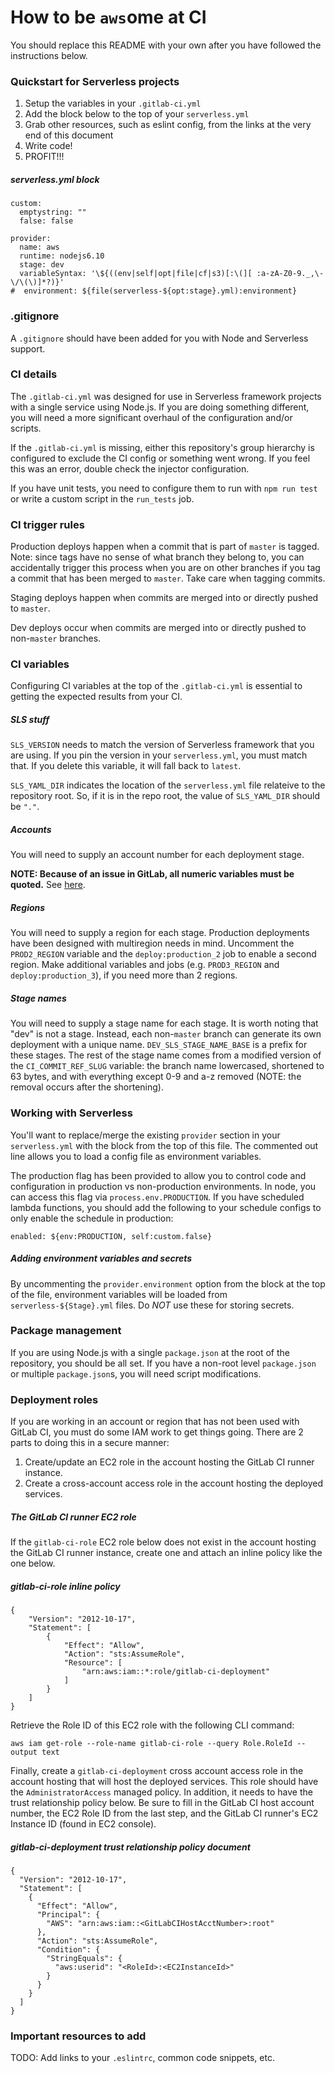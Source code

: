 # How to be `aws`ome at CI

You should replace this README with your own after you have followed the instructions below.

### Quickstart for Serverless projects

1. Setup the variables in your `.gitlab-ci.yml`
2. Add the block below to the top of your `serverless.yml`
3. Grab other resources, such as eslint config, from the links at the very end of this document
4. Write code!
5. PROFIT!!!

##### serverless.yml block
```
custom:
  emptystring: ""
  false: false

provider:
  name: aws
  runtime: nodejs6.10
  stage: dev
  variableSyntax: '\${((env|self|opt|file|cf|s3)[:\(][ :a-zA-Z0-9._,\-\/\(\)]*?)}'
#  environment: ${file(serverless-${opt:stage}.yml):environment}
```

### .gitignore

A `.gitignore` should have been added for you with Node and Serverless support.

### CI details

The `.gitlab-ci.yml` was designed for use in Serverless framework projects with a single service using Node.js.
If you are doing something different, you will need a more significant overhaul of the configuration and/or
scripts.

If the `.gitlab-ci.yml` is missing, either this repository's group hierarchy is configured to exclude the CI config
or something went wrong. If you feel this was an error, double check the injector configuration.

If you have unit tests, you need to configure them to run with `npm run test` or write a custom script in the
`run_tests` job.

### CI trigger rules

Production deploys happen when a commit that is part of `master` is tagged. Note: since tags have no sense of what
branch they belong to, you can accidentally trigger this process when you are on other branches if you tag a commit
that has been merged to `master`. Take care when tagging commits.

Staging deploys happen when commits are merged into or directly pushed to `master`.

Dev deploys occur when commits are merged into or directly pushed to non-`master` branches.

### CI variables

Configuring CI variables at the top of the `.gitlab-ci.yml` is essential to getting the expected results from
your CI.

##### SLS stuff

`SLS_VERSION` needs to match the version of Serverless framework that you are using. If you pin the version in your
`serverless.yml`, you must match that. If you delete this variable, it will fall back to `latest`.

`SLS_YAML_DIR` indicates the location of the `serverless.yml` file relateive to the repository root. So, if it is
in the repo root, the value of `SLS_YAML_DIR` should be `"."`.

##### Accounts

You will need to supply an account number for each deployment stage.

**NOTE: Because of an issue in GitLab, all numeric variables must be quoted.**
See [here](https://gitlab.com/gitlab-org/gitlab-ce/issues/30017).

##### Regions

You will need to supply a region for each stage. Production deployments have been designed with multiregion
needs in mind. Uncomment the `PROD2_REGION` variable and the  `deploy:production_2` job to enable a second
region. Make additional variables and jobs (e.g. `PROD3_REGION` and `deploy:production_3`), if you need more
than 2 regions.

##### Stage names

You will need to supply a stage name for each stage. It is worth noting that "dev" is not a stage. Instead, each
non-`master` branch can generate its own deployment with a unique name. `DEV_SLS_STAGE_NAME_BASE` is a prefix for
these stages. The rest of the stage name comes from a modified version of the `CI_COMMIT_REF_SLUG` variable:
the branch name lowercased, shortened to 63 bytes, and with everything except 0-9 and a-z removed (NOTE: the
removal occurs after the shortening).

### Working with Serverless

You'll want to replace/merge the existing `provider` section in your `serverless.yml` with the block from the
top of this file. The commented out line allows you to load a config file as environment variables.

The production flag has been provided to allow you to control code and configuration in production vs non-production
environments. In node, you can access this flag via `process.env.PRODUCTION`. If you have scheduled lambda
functions, you should add the following to your schedule configs to only enable the schedule in production:

```
enabled: ${env:PRODUCTION, self:custom.false}
```

##### Adding environment variables and secrets

By uncommenting the `provider.environment` option from the block at the top of the file, environment variables
will be loaded from `serverless-${Stage}.yml` files. Do *NOT* use these for storing secrets.

### Package management

If you are using Node.js with a single `package.json` at the root of the repository, you should be all set.
If you have a non-root level `package.json` or multiple `package.json`s, you will need script modifications.

### Deployment roles

If you are working in an account or region that has not been used with GitLab CI, you must do some IAM work
to get things going. There are 2 parts to doing this in a secure manner:
1. Create/update an EC2 role in the account hosting the GitLab CI runner instance.
2. Create a cross-account access role in the account hosting the deployed services.

##### The GitLab CI runner EC2 role

If the `gitlab-ci-role` EC2 role below does not exist in the account hosting the GitLab CI runner instance, create
one and attach an inline policy like the one below.

##### gitlab-ci-role inline policy
```
{
    "Version": "2012-10-17",
    "Statement": [
        {
            "Effect": "Allow",
            "Action": "sts:AssumeRole",
            "Resource": [
                "arn:aws:iam::*:role/gitlab-ci-deployment"
            ]
        }
    ]
}
```

Retrieve the Role ID of this EC2 role with the following CLI command:

```
aws iam get-role --role-name gitlab-ci-role --query Role.RoleId --output text
```

Finally, create a `gitlab-ci-deployment` cross account access role in the account hosting that will
host the deployed services. This role should have the `AdministratorAccess` managed policy. In addition,
it needs to have the trust relationship policy below. Be sure to fill in the GitLab CI host account
number, the EC2 Role ID from the last step, and the GitLab CI runner's EC2 Instance ID (found in EC2
console).

##### gitlab-ci-deployment trust relationship policy document
```
{
  "Version": "2012-10-17",
  "Statement": [
    {
      "Effect": "Allow",
      "Principal": {
        "AWS": "arn:aws:iam::<GitLabCIHostAcctNumber>:root"
      },
      "Action": "sts:AssumeRole",
      "Condition": {
        "StringEquals": {
          "aws:userid": "<RoleId>:<EC2InstanceId>"
        }
      }
    }
  ]
}
```

### Important resources to add

TODO: Add links to your `.eslintrc`, common code snippets, etc.